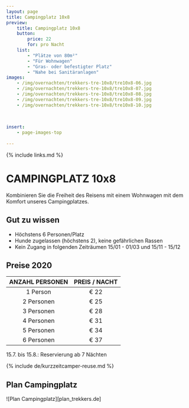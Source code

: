 ```yaml
---
layout: page
title: Campingplatz 10x8
preview: 
    title: Campingplatz 10x8
    button:
        price: 22
        for: pro Nacht
    list:
        - "Plätze von 80m²"
        - "Für Wohnwagen"
        - "Gras- oder befestigter Platz"
        - "Nahe bei Sanitäranlagen"
images:
    - /img/overnachten/trekkers-tre-10x8/tre10x8-06.jpg
    - /img/overnachten/trekkers-tre-10x8/tre10x8-07.jpg
    - /img/overnachten/trekkers-tre-10x8/tre10x8-08.jpg
    - /img/overnachten/trekkers-tre-10x8/tre10x8-09.jpg
    - /img/overnachten/trekkers-tre-10x8/tre10x8-10.jpg
    
    
    
insert:
    - page-images-top
    
---
```

{% include links.md %}

# CAMPINGPLATZ 10x8

Kombinieren Sie die Freiheit des Reisens mit einem Wohnwagen mit dem Komfort unseres Campingplatzes.

## Gut zu wissen

- Höchstens 6 Personen/Platz
- Hunde zugelassen (höchstens 2), keine gefährlichen Rassen
- Kein Zugang in folgenden Zeiträumen 15/01 - 01/03 und 15/11 - 15/12

## Preise 2020

ANZAHL PERSONEN | PREIS / NACHT      
:-------------:|:-----------:|
1 Person       |€ 22               
2 Personen     |€ 25                   
3 Personen     |€ 28       
4 Personen     |€ 31             
5 Personen     |€ 34    
6 Personen     |€ 37    

15.7. bis 15.8.: Reservierung ab 7 Nächten


{% include de/kurzzeitcamper-reuse.md %}


## Plan Campingplatz

![Plan Campingplatz][plan_trekkers.de]

